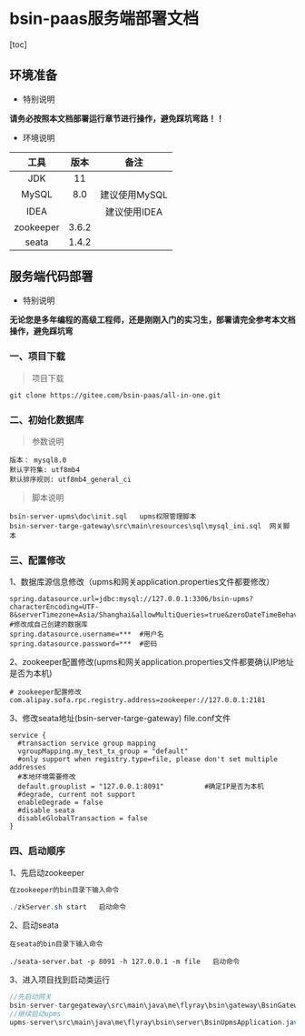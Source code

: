 # bsin-paas服务端部署文档

[toc]

## **环境准备**

*  特别说明

**请务必按照本文档部署运行章节进行操作，避免踩坑弯路！！**



*  环境说明

|   工具    | 版本  |     备注      |
| :-------: | :---: | :-----------: |
|    JDK    |  11   |               |
|   MySQL   |  8.0  | 建议使用MySQL |
|   IDEA    |   | 建议使用IDEA  |
| zookeeper | 3.6.2 |               |
|   seata   | 1.4.2 |               |



##  **服务端代码部署** 

*  特别说明

**无论您是多年编程的高级工程师，还是刚刚入门的实习生，部署请完全参考本文档操作，避免踩坑弯**



### 一、项目下载

> 项目下载

```
git clone https://gitee.com/bsin-paas/all-in-one.git
```


### 二、初始化数据库

> 参数说明

```
版本： mysql8.0
默认字符集: utf8mb4
默认排序规则: utf8mb4_general_ci
```

> 脚本说明

```
bsin-server-upms\doc\init.sql   upms权限管理脚本
bsin-server-targe-gateway\src\main\resources\sql\mysql_ini.sql  网关脚本
```


### 三、配置修改

1、数据库源信息修改（upms和网关application.properties文件都要修改）

```
spring.datasource.url=jdbc:mysql://127.0.0.1:3306/bsin-upms?characterEncoding=UTF-8&serverTimezone=Asia/Shanghai&allowMultiQueries=true&zeroDateTimeBehavior=convertToNull #修改成自己创建的数据库
spring.datasource.username=***  #用户名
spring.datasource.password=***  #密码

```

2、zookeeper配置修改(upms和网关application.properties文件都要确认IP地址是否为本机)

```
# zookeeper配置修改
com.alipay.sofa.rpc.registry.address=zookeeper://127.0.0.1:2181   
```

3、修改seata地址(bsin-server-targe-gateway) file.conf文件

```
service {
  #transaction service group mapping
  vgroupMapping.my_test_tx_group = "default"
  #only support when registry.type=file, please don't set multiple addresses
  #本地环境需要修改
  default.grouplist = "127.0.0.1:8091"			#确定IP是否为本机
  #degrade, current not support
  enableDegrade = false
  #disable seata
  disableGlobalTransaction = false
}
```


### 四、启动顺序

1、先启动zookeeper

```java
在zookeeper的bin目录下输入命令
 
./zkServer.sh start   启动命令
```

2、启动seata

```
在seata的bin目录下输入命令

./seata-server.bat -p 8091 -h 127.0.0.1 -m file   启动命令
```

3、进入项目找到启动类运行

```Java
//先启动网关
bsin-server-targegateway\src\main\java\me\flyray\bsin\gateway\BsinGatewayApplication.java
//继续启动upms
upms-server\src\main\java\me\flyray\bsin\server\BsinUpmsApplication.java
```

